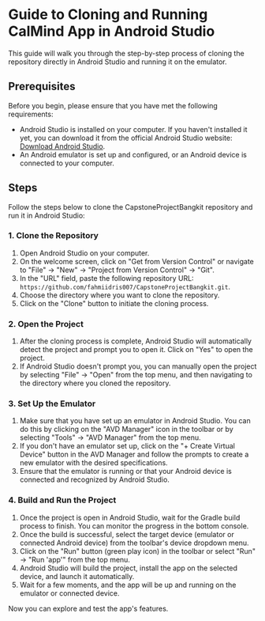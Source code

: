 # Guide to Cloning and Running CalMind App in Android Studio

This guide will walk you through the step-by-step process of cloning the repository directly in Android Studio and running it on the emulator.

## Prerequisites

Before you begin, please ensure that you have met the following requirements:
- Android Studio is installed on your computer. If you haven't installed it yet, you can download it from the official Android Studio website: [Download Android Studio](https://developer.android.com/studio).
- An Android emulator is set up and configured, or an Android device is connected to your computer.

## Steps

Follow the steps below to clone the CapstoneProjectBangkit repository and run it in Android Studio:

### 1. Clone the Repository

1. Open Android Studio on your computer.
2. On the welcome screen, click on "Get from Version Control" or navigate to "File" -> "New" -> "Project from Version Control" -> "Git".
3. In the "URL" field, paste the following repository URL: `https://github.com/fahmiidris007/CapstoneProjectBangkit.git`.
4. Choose the directory where you want to clone the repository.
5. Click on the "Clone" button to initiate the cloning process.

### 2. Open the Project

1. After the cloning process is complete, Android Studio will automatically detect the project and prompt you to open it. Click on "Yes" to open the project.
2. If Android Studio doesn't prompt you, you can manually open the project by selecting "File" -> "Open" from the top menu, and then navigating to the directory where you cloned the repository.

### 3. Set Up the Emulator

1. Make sure that you have set up an emulator in Android Studio. You can do this by clicking on the "AVD Manager" icon in the toolbar or by selecting "Tools" -> "AVD Manager" from the top menu.
2. If you don't have an emulator set up, click on the "+ Create Virtual Device" button in the AVD Manager and follow the prompts to create a new emulator with the desired specifications.
3. Ensure that the emulator is running or that your Android device is connected and recognized by Android Studio.

### 4. Build and Run the Project

1. Once the project is open in Android Studio, wait for the Gradle build process to finish. You can monitor the progress in the bottom console.
2. Once the build is successful, select the target device (emulator or connected Android device) from the toolbar's device dropdown menu.
3. Click on the "Run" button (green play icon) in the toolbar or select "Run" -> "Run 'app'" from the top menu.
4. Android Studio will build the project, install the app on the selected device, and launch it automatically.
5. Wait for a few moments, and the app will be up and running on the emulator or connected device.

Now you can explore and test the app's features.
